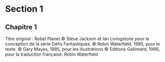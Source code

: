 # Section 1

## Chapitre 1

Titre original : Rebel Planet
© Steve Jackson et Ian Livingstone pour la conception de la série Défis Fantastiques.
© Robin Waterfield, 1985, pour le texte.
© Gary Mayes, 1985, pour les illustrations
© Editions Gallimard, 1986, pour la traduction française.
Robin Waterfield